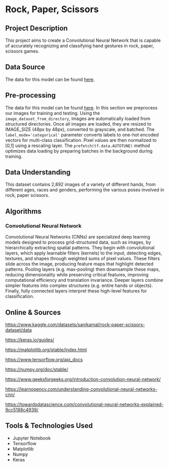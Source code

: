 # Rock, Paper, Scissors

## Project Description
This project aims to create a Convolutional Neural Network that is capable of accurately recognizing 
and classifying hand gestures in rock, paper, scissors games.

## Data Source
The data for this model can be found [here](https://www.kaggle.com/datasets/sanikamal/rock-paper-scissors-dataset/data).

## Pre-processing
The data for this model can be found [here](https://www.kaggle.com/datasets/sanikamal/rock-paper-scissors-dataset/data). In this section we preprocess our images for training and testing. Using the `image_dataset_from_directory`, 
images are automatically loaded from structured directories. Once all images are loaded, 
they are resized to IMAGE_SIZE (48px by 48px), converted to grayscale, and batched. 
The `label_mode='categorical'` parameter converts labels to one-hot encoded vectors for multi-class classification. 
Pixel values are then normalized to [0,1] using a rescaling layer. 
The `prefetch(tf.data.AUTOTUNE)` method optimizes data loading by preparing batches in the background during training.
## Data Understanding
This dataset contains 2,892 images of a variety of different hands, from different ages, 
races and genders, performing the various poses involved in rock, paper scissors.

## Algorithms
### Convolutional Neural Network
Convolutional Neural Networks (CNNs) are specialized deep learning models designed to process grid-structured data, 
such as images, by hierarchically extracting spatial patterns. They begin with convolutional layers, 
which apply learnable filters (kernels) to the input, detecting edges, textures, 
and shapes through weighted sums of pixel values. These filters slide across the image, 
producing feature maps that highlight detected patterns. Pooling layers (e.g. max-pooling) then downsample these maps, 
reducing dimensionality while preserving critical features, 
improving computational efficiency and translation invariance. 
Deeper layers combine simpler features into complex structures (e.g. entire hands or objects). 
Finally, fully connected layers interpret these high-level features for classification. 
## Online & Sources
https://www.kaggle.com/datasets/sanikamal/rock-paper-scissors-dataset/data

https://keras.io/guides/

https://matplotlib.org/stable/index.html

https://www.tensorflow.org/api_docs

https://numpy.org/doc/stable/

https://www.geeksforgeeks.org/introduction-convolution-neural-network/

https://learnopencv.com/understanding-convolutional-neural-networks-cnn/

https://towardsdatascience.com/convolutional-neural-networks-explained-9cc5188c4939/
## Tools & Technologies Used
- Jupyter Notebook
- Tensorflow
- Matplotlib
- Numpy
- Keras